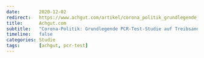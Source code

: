 ```yaml
---
date:       2020-12-02
redirect:   https://www.achgut.com/artikel/corona_politik_grundlegende_pcr_test_studie_auf_treibsand_gebaut
title:      Achgut.com
subtitle:   "Corona-Politik: Grundlegende PCR-Test-Studie auf Treibsand gebaut?"
timeline:   false
categories: Studie
tags:       [achgut, pcr-test]
---
```

